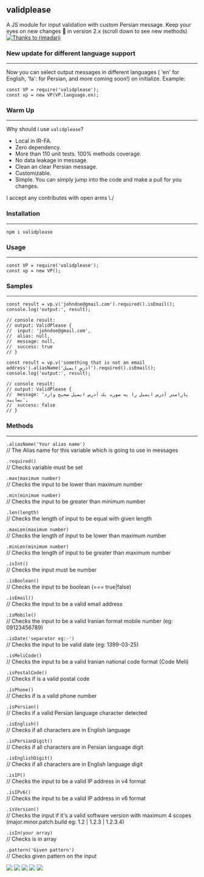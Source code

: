 validplease
------------
A JS module for input validation with custom Persian message.
Keep your eyes on new changes 🤩 in version 2.x (scroll down to see new methods)
[![Thanks to rimadarji](https://cdn.dribbble.com/users/2129809/screenshots/4788950/validate1.png "Thanks to rimadarji")](https://dribbble.com/rimadarji "Thanks to rimadarji")


### New update for different language support
------------
Now you can select output messages in different languages ( 'en' for English, 'fa': for Persian, and more coming soon!) on initialize.
Example:
 ```
 const VP = require('validplease');
 const vp = new VP(VP.language.en);
 ```


### Warm Up
------------
Why should i use `validplease`?
 - Local in IR-FA.
 - Zero dependency.
 - More than 110 unit tests. 100% methods coverage.
 - No data leakage in message.
 - Clean an clear Persian message.
 - Customizable.
 - Simple. You can simply jump into the code and make a pull for you changes.

I accept any contributes with open arms \\./

### Installation
------------
 ```
npm i validplease
 ```

### Usage
------------
 ```
 const VP = require('validplease');
 const vp = new VP();
 ```

### Samples
------------
```
const result = vp.v('johndoe@gmail.com').required().isEmail();
console.log('output:', result);

// console result:
// output: ValidPlease {
//  input: 'johndoe@gmail.com',
//  alias: null,
//  message: null,
//  success: true
// }
 ```

```
const result = vp.v('something that is not an email address').aliasName('آدرس ایمیل').required().isEmail();
console.log('output:', result);

// console result:
// output: ValidPlease {
//  message: 'پارامتر آدرس ایمیل را به صورت یک آدرس ایمیل صحیح وارد نمایید',
//  success: false
// }
```


### Methods
------------

```.aliasName('Your alias name')```        
// The Alias name for this variable which is going to use in messages  

```.required()```                           
// Checks variable must be set  

```.max(maximum number)```                  
// Checks the input to be lower than maximum number  

```.min(minimum number)```                  
// Checks the input to be greater than minimum number 

```.len(length)```                          
// Checks the length of input to be equal with given length

```.maxLen(maximum number)```               
// Checks the length of input to be lower than maximum number  

```.minLen(minimum number)```               
// Checks the length of input to be greater than maximum number  

```.isInt()```                              
// Checks the input must be number  

```.isBoolean()```                          
// Checks the input to be boolean (=== true|false)  

```.isEmail()```                            
// Checks the input to be a valid email address  

```.isMobile()```                           
// Checks the input to be a valid Iranian format mobile number (eg: 09123456789)  

```.isDate('separator eg:-')```             
// Checks the input to be valid date (eg: 1399-03-25)  

```.isMeliCode()```                         
// Checks the input to be a valid Iranian national code format (Code Meli) 

```.isPostalCode()```                          
// Checks if is a valid postal code  

```.isPhone()```                          
// Checks if is a valid phone number  

```.isPersian()```                          
// Checks if a valid Persian language character detected 

```.isEnglish()```                          
// Checks if all characters are in English language  

```.isPersianDigit()```                     
// Checks if all characters are in Persian language digit  

```.isEnglishDigit()```                     
// Checks if all characters are in English language digit  

```.isIP()```                               
// Checks the input to be a valid IP address in v4 format  

```.isIPv6()```                             
// Checks the input to be a valid IP address in v6 format  

```.isVersion()```                          
// Checks the input if it's a valid software version with maximum 4 scopes (major.minor.patch.build eg: 1.2 | 1.2.3 | 1.2.3.4)  

```.isIn(your array)```             
// Checks is in array  

```.pattern('Given pattern')```             
// Checks given pattern on the input    


![](https://img.shields.io/github/stars/amindotb/validplease.svg) ![](https://img.shields.io/github/forks/amindotb/validplease.svg) ![](https://img.shields.io/github/tag/amindotb/validplease.svg) ![](https://img.shields.io/github/release/amindotb/validplease.svg) ![](https://img.shields.io/github/issues/amindotb/validplease.svg)